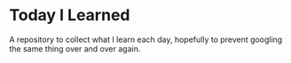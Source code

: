 # Today I Learned

A repository to collect what I learn each day, hopefully to prevent googling the same thing over and over again.
